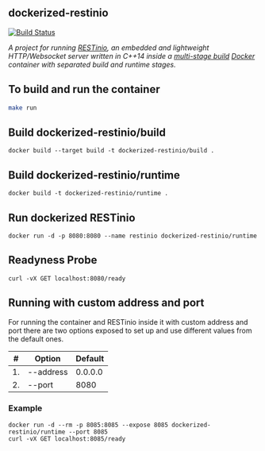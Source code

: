 dockerized-restinio
---
[![Build Status](https://api.travis-ci.org/tpiekarski/dockerized-restinio.svg?branch=master)](https://travis-ci.org/tpiekarski/dockerized-restinio)

*A project for running [RESTinio](https://github.com/Stiffstream/restinio), 
an embedded and lightweight HTTP/Websocket server written in C++14 inside a 
[multi-stage build](https://docs.docker.com/develop/develop-images/multistage-build/) 
[Docker](https://www.docker.com/) container with separated build and runtime stages.*

## To build and run the container

```bash
make run
```

## Build dockerized-restinio/build 
```
docker build --target build -t dockerized-restinio/build . 
```

## Build dockerized-restinio/runtime
```
docker build -t dockerized-restinio/runtime .
```

## Run dockerized RESTinio
```
docker run -d -p 8080:8080 --name restinio dockerized-restinio/runtime
```

## Readyness Probe
```
curl -vX GET localhost:8080/ready
```

## Running with custom address and port
For running the container and RESTinio inside it with custom address and port there are two options exposed to set up and use different values from the default ones.

|#|Option|Default|
|---|---|---|
|1.|--address|0.0.0.0|
|2.|--port|8080|

### Example
```
docker run -d --rm -p 8085:8085 --expose 8085 dockerized-restinio/runtime --port 8085
curl -vX GET localhost:8085/ready
```